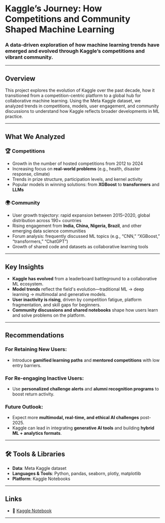#  Kaggle’s Journey: How Competitions and Community Shaped Machine Learning

###  A data-driven exploration of how machine learning trends have emerged and evolved through Kaggle’s competitions and vibrant community.

---

##  Overview

This project explores the evolution of Kaggle over the past decade, how it transitioned from a competition-centric platform to a global hub for collaborative machine learning. Using the Meta Kaggle dataset, we analyzed trends in competitions, models, user engagement, and community discussions to understand how Kaggle reflects broader developments in ML practice.

---

##  What We Analyzed

### 🏆 Competitions
- Growth in the number of hosted competitions from 2012 to 2024
- Increasing focus on **real-world problems** (e.g., health, disaster response, climate)
- Trends in prize structure, participation levels, and kernel activity
- Popular models in winning solutions: from **XGBoost** to **transformers** and **LLMs**

### 🌍 Community
- User growth trajectory: rapid expansion between 2015–2020, global distribution across 190+ countries
- Rising engagement from **India, China, Nigeria, Brazil**, and other emerging data science communities
- Forum analysis: frequently discussed ML topics (e.g., “CNN,” “XGBoost,” “transformers,” “ChatGPT”)
- Growth of shared code and datasets as collaborative learning tools

---

##  Key Insights

- **Kaggle has evolved** from a leaderboard battleground to a collaborative ML ecosystem.
- **Model trends** reflect the field's evolution—traditional ML → deep learning → multimodal and generative models.
- **User inactivity is rising**, driven by competition fatigue, platform fragmentation, and skill gaps for beginners.
- **Community discussions and shared notebooks** shape how users learn and solve problems on the platform.

---

##  Recommendations

### For Retaining New Users:
- Introduce **gamified learning paths** and **mentored competitions** with low entry barriers.

### For Re-engaging Inactive Users:
- Use **personalized challenge alerts** and **alumni recognition programs** to boost return activity.

### Future Outlook:
- Expect more **multimodal, real-time, and ethical AI challenges** post-2025.
- Kaggle can lead in integrating **generative AI tools** and building **hybrid ML + analytics formats**.

---

## 🛠 Tools & Libraries

- **Data**: Meta Kaggle dataset
- **Languages & Tools**: Python, pandas, seaborn, plotly, matplotlib
- **Platform**: Kaggle Notebooks

---

##  Links

- 📘 [Kaggle Notebook](https://www.kaggle.com/code/faniyonm/meta-kaggle-hackathon-2025)

---


